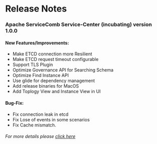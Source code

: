 # Release Notes

### Apache ServiceComb Service-Center (incubating) version 1.0.0

#### New Features/Improvements:
 - Make ETCD connection more Resilient
 - Make ETCD request timeout configurable
 - Support TLS Plugin
 - Optimize Governance API for Searching Schema
 - Optimize Find Instance API
 - Use glide for dependency management
 - Add release binaries for MacOS
 - Add Toplogy View and Instance View in UI
 

#### Bug-Fix:
 - Fix connection leak in etcd
 - Fix Lose of events in some scenarios
 - Fix Cache mismatch.

###### For more details please [click here](https://issues.apache.org/jira/secure/ReleaseNote.jspa?projectId=12321626&version=12342427)
